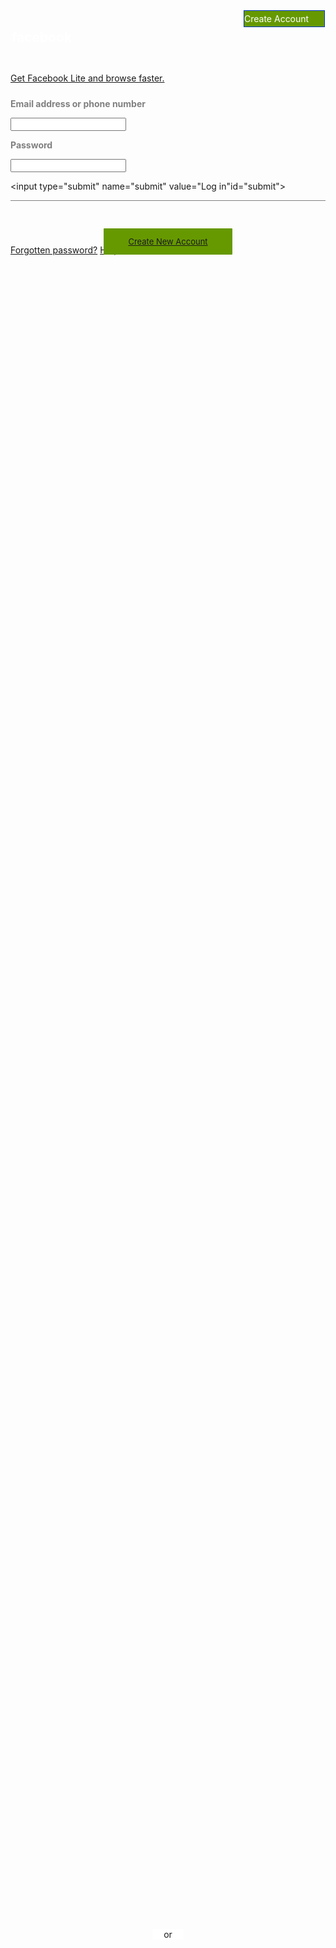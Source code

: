 <!document>
<html>
 <head>
  <meta charset="utf-8" />
  <meta name="viewport" content="width=device-width, initial=scale-1.0"/>
  <title>facebook login</title>
   <link rel="stylesheet" href="css/fontawesome.min.css">
  <style type="text/css">
 
 *{
 margin:0;
 padding:0;
 font-family:sanc-serif;
 background:
 width:100%;
 box-sizing:border-box;
 max-width:940px;
 }
 
 nav{
 width:100%;
 background-color:#0033cc;
 position:relative;
 top:0;
 left:0;
 overflow: hidden;
 }
 .create{
 box-sizing:border-box;
 background:#669900;
 width: 130px;
float: right;
margin-right:1px;
border:1px solid #0033cc;
 }
 .create:after{
 clear: right;}
 nav .create .p1{
 color:#fff;
 font-size:1em;
 margin:4px 0;
 }
nav #logo{
color:#fff;
font-size:21px;
padding:2px 2px;
display:inline-block;
 }

.lite{
width:100%;
background:#ffffcc;
border:1px solid #ffcc33;
}
 #lit{
  margin:10px 0;
  color:#0033cc;
  display:inline-block;
  }
#mobile{
font-size:30;
text-decoration:none;
}
/*nav area end*/
.form{
position:relative;
top:12px;
width:95%;
margin: 0 auto;}
form{
position:relative;
display: block;
border-bottom:1px solid grey;}
form .p2{
font-size:14;
font-weight: bold;
color:grey;}

input{
display: block;
width:100%;
height:2.3rem;
border:1px solid grey;
margin-bottom: 10px;}

form #submit{
background-color:#0033cc;
botder:2px solid #0033cc;
height:2.4rem;
border-radius:3px;
color:#fff;
font-size:1rem;
margin-bottom:15px;
}
.form .or{
position: absolute;
left:50%;
top:78%;
transform: translate(-50%);
text-align:center;
width:50px;
background:#fff;
font-size:14;
}
.form .new{
position: relative;
top:30px;
background-color:#669900;
color:#fff;
font-size:13;
text-align: center;
width:180px;
border-radius:1px;
margin:0 auto;
padding:13px;}

.form #a1{text-decoration:none;
color:#fff;}

#forget{
 text-decoration: none;
  display:block;
  position: relative;
  font-size:13;
  color:#3366cc;
  top:50px;
  left:10px;
  padding-top:7px;}



</style>
</head>
 <body>
 <nav>
<h1 id="logo">facebook</h1>
 <a href="#"><div class="create">
 <p class="p1">Create Account</p>
 </div></a>
 </nav>
 <!--nav area end -->
 
 <div class="lite">
 
<a href="#" > <!--<span id="mobile"> &#9667; </span>--> <p id="lit"> Get Facebook Lite and browse faster.</p></a>
 </div>
 
 <!--start form areas-->
 
 <div class="form">
  <form method="POST" action="#">
   <p class="p2"> Email address or phone number</p>
   <input type="text" name="text" required="required" /> 
   <p class="p2">Password</p>
   
   <input type="password" name="password" required="required"/>
   
   <input type="submit" name="submit" value="Log in"id="submit">
   </form>
   
   <div class="or">or</div>
   <div class="new"> <a href="#" id="a1">Create New Account </div></a></div> 
   
   <a href="#" id="forget" >Forgotten password?</a>
   <a href="#" id="forget" >Help Center</a>
   
   </div>
  
    
    
    
 </div>
 
 </body>
</html>

